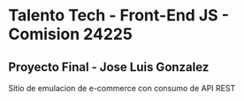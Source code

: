# Talento Tech - Front-End JS - Comision 24225
## Proyecto Final - Jose Luis Gonzalez
Sitio de emulacion de e-commerce con consumo de API REST
